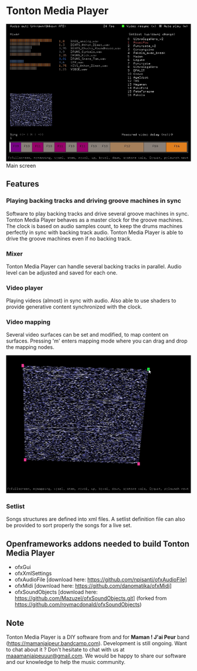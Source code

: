 # Tonton Media Player

![](demo/main.jpg)
Main screen

## Features
### Playing backing tracks and driving groove machines in sync
Software to play backing tracks and drive several groove machines in sync.
Tonton Media Player behaves as a master clock for the groove machines.
The clock is based on audio samples count, to keep the drums machines perfectly in sync with backing track audio.
Tonton Media Player is able to drive the groove machines even if no backing track.

### Mixer
Tonton Media Player can handle several backing tracks in parallel. Audio level can be adjusted and saved for each one.

### Video player
Playing videos (almost) in sync with audio.
Also able to use shaders to provide generative content synchronized with the clock.

### Video mapping
Several video surfaces can be set and modified, to map content on surfaces.
Pressing 'm' enters mapping mode where you can drag and drop the mapping nodes.

![](demo/mapping_mode.jpg)

### Setlist
Songs structures are defined into xml files. A setlist definition file can also be provided to sort properly the songs for a live set.

## Openframeworks addons needed to build Tonton Media Player
* ofxGui
* ofxXmlSettings
* ofxAudioFile [download here: https://github.com/npisanti/ofxAudioFile]
* ofxMidi [download here: https://github.com/danomatika/ofxMidi]
* ofxSoundObjects [download here: https://github.com/Mazuzel/ofxSoundObjects.git] (forked from https://github.com/roymacdonald/ofxSoundObjects)

## Note
Tonton Media Player is a DIY software from and for **Maman ! J'ai Peur** band (https://mamanjaipeur.bandcamp.com). Development is still ongoing. Want to chat about it ? Don't hesitate to chat with us at maaamanjaipeuuur@gmail.com. We would be happy to share our software and our knowledge to help the music community.